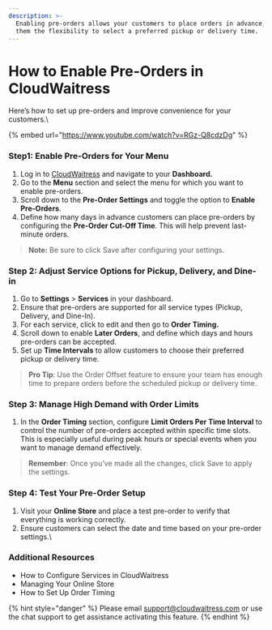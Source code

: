 ```yaml
---
description: >-
  Enabling pre-orders allows your customers to place orders in advance, giving
  them the flexibility to select a preferred pickup or delivery time.
---
```


# How to Enable Pre-Orders in CloudWaitress

Here’s how to set up pre-orders and improve convenience for your customers.\


{% embed url="https://www.youtube.com/watch?v=RGz-Q8cdzDg" %}

### Step1: Enable Pre-Orders for Your Menu

1. Log in to [CloudWaitress](https://cloudwaitress.com/)  and navigate to your **Dashboard.**
2. Go to the **Menu** section and select the menu for which you want to enable pre-orders.
3. Scroll down to the **Pre-Order Settings** and toggle the option to **Enable Pre-Orders**.
4. Define how many days in advance customers can place pre-orders by configuring the **Pre-Order Cut-Off Time**. This will help prevent last-minute orders.

> **Note:** Be sure to click Save after configuring your settings.

### Step 2: Adjust Service Options for Pickup, Delivery, and Dine-in

1. Go to **Settings** > **Services** in your dashboard.
2. Ensure that pre-orders are supported for all service types (Pickup, Delivery, and Dine-In).
3. For each service, click to edit and then go to **Order Timing.**
4. Scroll down to enable **Later Orders**, and define which days and hours pre-orders can be accepted.
5. Set up **Time Intervals** to allow customers to choose their preferred pickup or delivery time.

> **Pro Tip**: Use the Order Offset feature to ensure your team has enough time to prepare orders before the scheduled pickup or delivery time.

### Step 3: Manage High Demand with Order Limits

1. In the **Order Timing** section, configure **Limit Orders Per Time Interval** to control the number of pre-orders accepted within specific time slots. This is especially useful during peak hours or special events when you want to manage demand effectively.

> **Remember**: Once you’ve made all the changes, click Save to apply the settings.

### Step 4: Test Your Pre-Order Setup

1. Visit your **Online Store** and place a test pre-order to verify that everything is working correctly.
2. Ensure customers can select the date and time based on your pre-order settings.\


### Additional Resources

* How to Configure Services in CloudWaitress
* Managing Your Online Store
* How to Set Up Order Timing



{% hint style="danger" %}
Please email [support@cloudwaitress.com](mailto:support@cloudwaitress.com) or use the chat support to get assistance activating this feature.
{% endhint %}
